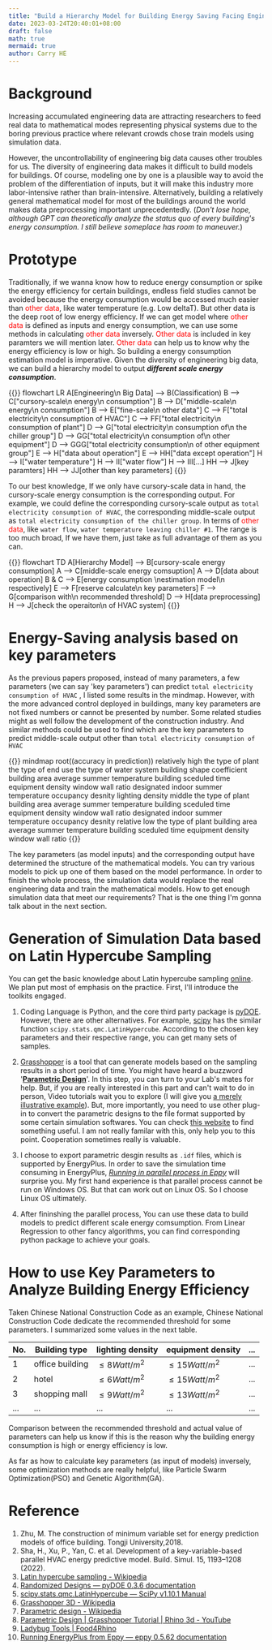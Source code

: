 ```yaml
---
title: "Build a Hierarchy Model for Building Energy Saving Facing Engineering Data Differentiation"
date: 2023-03-24T20:40:01+08:00
draft: false
math: true
mermaid: true
author: Carry HE
---
```


# Background

Increasing accumulated engineering data are attracting researchers to feed real data to mathematical modes representing physical systems due to the boring previous practice where relevant crowds chose train models using simulation data.

However, the uncontrollability of engineering big data causes other troubles for us. The diversity of engineering data makes it difficult to build models for buildings. Of course, modeling one by one is a plausible way to avoid the problem of the differentiation of inputs, but it will make this industry more labor-intensive rather than brain-intensive. Alternatively, building a relatively general mathematical model for most of the buildings around the world makes data preprocessing important unprecedentedly. (*Don't lose hope, although GPT can theoretically analyze the status quo of every building's energy consumption. I still believe someplace has room to maneuver.*)

# Prototype

Traditionally, if we wanna know how to reduce energy consumption or spike the energy efficiency for certain buildings, endless field studies cannot be avoided because the energy consumption would be accessed much easier than <font color=red>other data</font>, like water temperature (e.g. Low deltaT). But other data is the deep root of low energy efficiency. If we can get model where <font color=red>other data</font> is defined as inputs and energy consumption, we can use some methods in calculating <font color=red>other data</font> inversely. <font color=red>Other data</font> is included in key paramters we will mention later. <font color=red>Other data</font> can help us to know why the energy efficiency is low or high. So building a energy consumption estimation model is imperative. Given the diversity of engineering big data, we can build a hierarchy model to output ***different scale energy consumption***.

{{<mermaid>}}
flowchart LR
    A[Engineering\n Big Data] --> B(Classification)
    B --> C["cursory-scale\n energy\n consumption"]
    B --> D["middle-scale\n energy\n consumption"]
    B --> E["fine-scale\n other data"]
    C --> F["total electricity\n consumption of HVAC"]
    C --> FF["total electricity\n consumption of plant"]
    D --> G["total electricity\n consumption of\n the chiller group"]
    D --> GG["total electricity\n consumption of\n other equipment"]
    D --> GGG["total electricity consumption\n of other equipment group"]
    E --> H["data about operation"]
    E --> HH["data except operation"]
    H --> I["water temperature"]
    H --> II["water flow"]
    H --> III[...]
    HH --> J[key paramters]
    HH --> JJ[other than key parameters]
{{</mermaid>}}

To our best knowledge, If we only have cursory-scale data in hand, the cursory-scale energy consumption is the corresponding output. For example, we could define the corresponding cursory-scale output as `total electricity consumption of HVAC`, the corresponding middle-scale output as `total electricity consumption of the chiller group`. In terms of <font color=red>other data</font>, like `water flow`, `water temperature leaving chiller #1`. The range is too much broad, If we have them, just take as full advantage of them as you can.

{{<mermaid>}}
flowchart TD
    A[Hierarchy Model] --> B[cursory-scale energy consumption]
    A --> C[middle-scale energy comsuption]
    A --> D[data about operation]
    B & C --> E[energy consumption \nestimation model\n respectively]
    E --> F[reserve calculate\n key parameters]
    F --> G[comparison with\n recommended threshold] 
    D --> H[data preprocessing]
    H --> J[check the operaiton\n of HVAC system]
    {{</mermaid>}}
&nbsp;


# Energy-Saving analysis based on key parameters

As the previous papers proposed, instead of many parameters, a few parameters (we can say 'key parameters') can predict `total electricity consumption of HVAC` , I listed some results in the mindmap. However, with the more advanced control deployed in buildings, many key parameters are not fixed numbers or cannot be presented by number. Some related studies might as well follow the development of the construction industry. And similar methods could be used to find which are the key parameters to predict middle-scale output other than `total electricity consumption of HVAC`

{{<mermaid>}}
mindmap
  root((accuracy in prediction))
    relatively high 
      the type of plant
      the type of end use
      the type of water system
      building shape coefficient
      building area
      average summer temperature
      building sceduled time
      equipment density
      window wall ratio
      designated indoor summer temperature
      occupancy desnity
      lighting density
    middle
      the type of plant
      building area
      average summer temperature
      building sceduled time
      equipment density
      window wall ratio
      designated indoor summer temperature
      occupancy desnity
    relative low
      the type of plant
      building area
      average summer temperature
      building sceduled time
      equipment density
      window wall ratio
{{</mermaid>}}
&nbsp;

The key parameters (as model inputs) and the corresponding output have determined the structure of the mathematical models. You can try various models to pick up one of them based on the model performance. In order to finish the whole process, the simulation data would replace the real engineering data and train the mathematical models. How to get enough simulation data that meet our requirements? That is the one thing I'm gonna talk about in the next section.

# Generation of Simulation Data based on Latin Hypercube Sampling

You can get the basic knowledge about Latin hypercube sampling [online](https://en.wikipedia.org/wiki/Latin_hypercube_sampling). We plan put most of emphasis on the practice. First, I'll introduce the toolkits engaged.

1. Coding Language is Python, and the core third party package is [pyDOE](https://pythonhosted.org/pyDOE/randomized.html). However, there are other alternatives. For example, [scipy](https://docs.scipy.org/doc/scipy/reference/generated/scipy.stats.qmc.LatinHypercube.html) has the similar function `scipy.stats.qmc.LatinHypercube`. According to the chosen key parameters and their respective range, you can get many sets of samples.
  
2. [Grasshopper](https://en.wikipedia.org/wiki/Grasshopper_3D#:~:text=Grasshopper%20is%20a%20visual%20programming,dragging%20components%20onto%20a%20canvas.) is a tool that can generate models based on the sampling results in a short period of time. You might have heard a buzzword '[**Parametric Design**]()'. In this step, you can turn to your Lab's mates for help. But, if you are really interested in this part and can't wait to do in person, Video tutorials wait you to explore (I will give you [a merely illustrative example](https://www.youtube.com/watch?v=cPUJ99mJAoE)). But, more importantly, you need to use other plug-in to convert the parametric designs to the file format supported by some certain simulation softwares. You can check [this website](https://www.food4rhino.com/en/app/ladybug-tools) to find something useful. I am not really familar with this, only help you to this point. Cooperation sometimes really is valuable.
  
3. I choose to export parametric desgin results as `.idf` files, which is supported by EnergyPlus. In order to save the simulation time consuming in EnergyPlus, [*Running in parallel process in Eppy*](https://eppy.readthedocs.io/en/latest/runningeplus.html#Running-in-parallel-processes) will surprise you. My first hand experience is that parallel process cannot be run on Windows OS. But that can work out on Linux OS. So I choose Linux OS ultimately.
  
4. After fininshing the parallel process, You can use these data to build models to predict different scale energy comsumption. From Linear Regression to other fancy algorithms, you can find corresponding python package to achieve your goals.

# How to use Key Parameters to Analyze Building Energy Efficiency

Taken Chinese National Construction Code as an example, Chinese National Construction Code dedicate the recommended threshold for some parameters. I summarized some values in the next table.

| No. | Building type | lighting density | equipment density | ... |
| --- | --- | --- | --- | --- |
| 1   | office building | $\leq 8 Watt/m^2$ | $\leq 15 Watt/m^2$ | ... |
| 2   | hotel | $\leq 6 Watt/m^2$ | $\leq 15 Watt/m^2$ | ... |
| 3   | shopping mall | $\leq 9 Watt/m^2$ | $\leq 13 Watt/m^2$ | ... |
| ... | ... | ... | ... | ... |

Comparison between the recommended threshold and actual value of parameters can help us know if this is the reason why the building energy consumption is high or energy efficiency is low.

As far as how to calculate key parameters (as input of models) inversely, some optimization methods are really helpful, like Particle Swarm Optimization(PSO) and Genetic Algorithm(GA).

# Reference
1. Zhu, M. The construction of minimum variable set for energy prediction models of office building. Tongji University,2018.
2. Sha, H., Xu, P., Yan, C. et al. Development of a key-variable-based parallel HVAC energy predictive model. Build. Simul. 15, 1193–1208 (2022).
3. [Latin hypercube sampling - Wikipedia](https://en.wikipedia.org/wiki/Latin_hypercube_sampling)  
4. [Randomized Designs &mdash; pyDOE 0.3.6 documentation](https://pythonhosted.org/pyDOE/randomized.html)
5. [scipy.stats.qmc.LatinHypercube &#8212; SciPy v1.10.1 Manual](https://docs.scipy.org/doc/scipy/reference/generated/scipy.stats.qmc.LatinHypercube.html)
6. [Grasshopper 3D - Wikipedia](https://en.wikipedia.org/wiki/Grasshopper_3D#:~:text=Grasshopper%20is%20a%20visual%20programming,dragging%20components%20onto%20a%20canvas.)
7. [Parametric design - Wikipedia](https://en.wikipedia.org/wiki/Parametric_design#:~:text=Parametric%20design%20is%20a%20design,design%20intent%20and%20design%20response.)
8. [Parametric Design | Grasshopper Tutorial | Rhino 3d - YouTube](https://www.youtube.com/watch?v=cPUJ99mJAoE)
9. [Ladybug Tools | Food4Rhino](https://www.food4rhino.com/en/app/ladybug-tools)
10. [Running EnergyPlus from Eppy &#8212; eppy 0.5.62 documentation](https://eppy.readthedocs.io/en/latest/runningeplus.html#Running-in-parallel-processes)